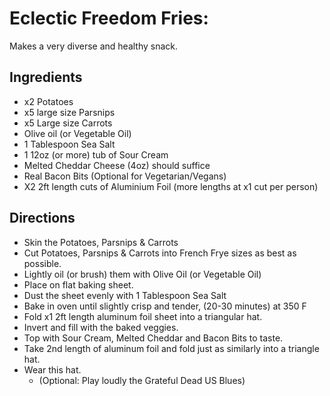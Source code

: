 # Eclectic Freedom Fries:

Makes a very diverse and healthy snack.

## Ingredients

-   x2 Potatoes
-   x5 large size Parsnips
-   x5 Large size Carrots
-   Olive oil (or Vegetable Oil)
-   1 Tablespoon Sea Salt
-   1 12oz (or more) tub of Sour Cream
-   Melted Cheddar Cheese (4oz) should suffice
-   Real Bacon Bits (Optional for Vegetarian/Vegans)
-   X2 2ft length cuts of Aluminium Foil (more lengths at x1 cut per
    person)

## Directions

-   Skin the Potatoes, Parsnips & Carrots
-   Cut Potatoes, Parsnips & Carrots into French Frye sizes as best as
    possible.
-   Lightly oil (or brush) them with Olive Oil (or Vegetable Oil)
-   Place on flat baking sheet.
-   Dust the sheet evenly with 1 Tablespoon Sea Salt
-   Bake in oven until slightly crisp and tender, (20-30 minutes) at 350
    F
-   Fold x1 2ft length aluminum foil sheet into a triangular hat.
-   Invert and fill with the baked veggies.
-   Top with Sour Cream, Melted Cheddar and Bacon Bits to taste.
-   Take 2nd length of aluminum foil and fold just as similarly into a
    triangle hat.
-   Wear this hat.
    -   (Optional: Play loudly the Grateful Dead US Blues)
